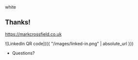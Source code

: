<background>white</background>

## Thanks!
<!-- .element: style="color: black;" -->

https://markcrossfield.co.uk
<!-- .element: style="color: black;" -->

![LinkedIn QR code]({{ "/images/linked-in.png" | absolute_url }})

+ Questions?
<!-- .element: style="color: black;" -->